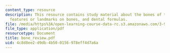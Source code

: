 ```yaml
---
content_type: resource
description: This resource contains study material about the bones of the human body,
  features or landmarks on bones, and dental formulas.
file: /media/https%3A/open-learning-course-data-rc.s3.amazonaws.com/3-987-human-origins-and-evolution-spring-2006/4c8d8ee2d9db4b500156978eff4d7a6a_bone_review.pdf
file_type: application/pdf
resourcetype: Document
title: bone_review.pdf
uid: 4c8d8ee2-d9db-4b50-0156-978eff4d7a6a
---
```

